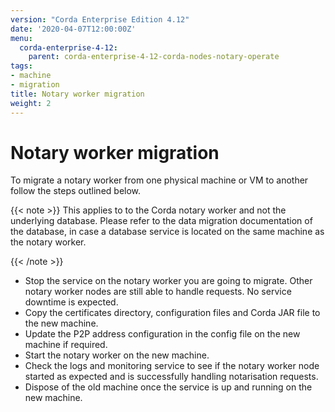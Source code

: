 ```yaml
---
version: "Corda Enterprise Edition 4.12"
date: '2020-04-07T12:00:00Z'
menu:
  corda-enterprise-4-12:
    parent: corda-enterprise-4-12-corda-nodes-notary-operate
tags:
- machine
- migration
title: Notary worker migration
weight: 2
---
```



# Notary worker migration

To migrate a notary worker from one physical machine or VM to another
follow the steps outlined below.

{{< note >}}
This applies to to the Corda notary worker and not the underlying database.
Please refer to the data migration documentation of the database, in case
a database service is located on the same machine as the notary worker.

{{< /note >}}

* Stop the service on the notary worker you are going to migrate. Other notary worker
nodes are still able to handle requests. No service downtime is expected.
* Copy the certificates directory, configuration files and Corda JAR file to the new machine.
* Update the P2P address configuration in the config file on the new machine if required.
* Start the notary worker on the new machine.
* Check the logs and monitoring service to see if the notary worker node started as expected and is successfully handling notarisation requests.
* Dispose of the old machine once the service is up and running on the new machine.

